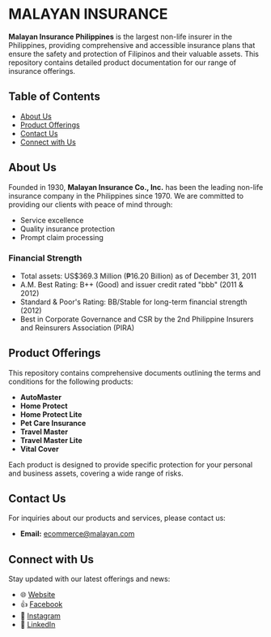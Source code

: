 # MALAYAN INSURANCE

**Malayan Insurance Philippines** is the largest non-life insurer in the Philippines, providing comprehensive and accessible insurance plans that ensure the safety and protection of Filipinos and their valuable assets. This repository contains detailed product documentation for our range of insurance offerings.

## Table of Contents

- [About Us](#about-us)
- [Product Offerings](#product-offerings)
- [Contact Us](#contact-us)
- [Connect with Us](#connect-with-us)

## About Us

Founded in 1930, **Malayan Insurance Co., Inc.** has been the leading non-life insurance company in the Philippines since 1970. We are committed to providing our clients with peace of mind through:

- Service excellence
- Quality insurance protection
- Prompt claim processing

### Financial Strength

- Total assets: US$369.3 Million (₱16.20 Billion) as of December 31, 2011
- A.M. Best Rating: B++ (Good) and issuer credit rated "bbb" (2011 & 2012)
- Standard & Poor's Rating: BB/Stable for long-term financial strength (2012)
- Best in Corporate Governance and CSR by the 2nd Philippine Insurers and Reinsurers Association (PIRA)

## Product Offerings

This repository contains comprehensive documents outlining the terms and conditions for the following products:

- **AutoMaster**  
- **Home Protect**  
- **Home Protect Lite**  
- **Pet Care Insurance**  
- **Travel Master**  
- **Travel Master Lite**  
- **Vital Cover**

Each product is designed to provide specific protection for your personal and business assets, covering a wide range of risks.

## Contact Us

For inquiries about our products and services, please contact us:

- **Email:** [ecommerce@malayan.com](mailto:ecommerce@malayan.com)

## Connect with Us

Stay updated with our latest offerings and news:

- 🌐 [Website](https://malayan.com/)
- 👍 [Facebook](https://facebook.com/MalayanInsurancePH)
- 📸 [Instagram](https://instagram.com/malayaninsuranceph)
- 💼 [LinkedIn](https://linkedin.com/company/malayan-insurance-co-inc-)
